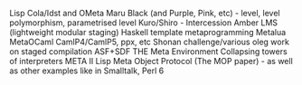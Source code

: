 Lisp
Cola/Idst and OMeta
Maru
Black (and Purple, Pink, etc) - level, level polymorphism, parametrised level
Kuro/Shiro - Intercession
Amber
LMS (lightweight modular staging)
Haskell template metaprogramming
Metalua
MetaOCaml
CamlP4/CamlP5, ppx, etc
Shonan challenge/various oleg work on staged compilation
ASF+SDF
THE Meta Environment
Collapsing towers of interpreters
META II
Lisp Meta Object Protocol (The MOP paper) - as well as other examples like in Smalltalk, Perl 6

